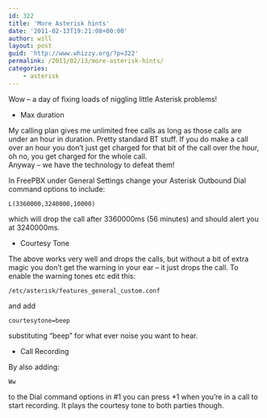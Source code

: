 ```yaml
---
id: 322
title: 'More Asterisk hints'
date: '2011-02-13T19:21:08+00:00'
author: will
layout: post
guid: 'http://www.whizzy.org/?p=322'
permalink: /2011/02/13/more-asterisk-hints/
categories:
    - asterisk
---
```


Wow – a day of fixing loads of niggling little Asterisk problems!

- Max duration

My calling plan gives me unlimited free calls as long as those calls are under an hour in duration. Pretty standard BT stuff. If you do make a call over an hour you don’t just get charged for that bit of the call over the hour, oh no, you get charged for the whole call.  
Anyway – we have the technology to defeat them!

In FreePBX under General Settings change your Asterisk Outbound Dial command options to include:

```
L(3360000,3240000,10000)
```

which will drop the call after 3360000ms (56 minutes) and should alert you at 3240000ms.

- Courtesy Tone

The above works very well and drops the calls, but without a bit of extra magic you don’t get the warning in your ear – it just drops the call. To enable the warning tones etc edit this:

```
/etc/asterisk/features_general_custom.conf
```

and add

```
courtesytone=beep
```

substituting “beep” for what ever noise you want to hear.

- Call Recording

By also adding:

```
Ww
```

to the Dial command options in #1 you can press \*1 when you’re in a call to start recording. It plays the courtesy tone to both parties though.